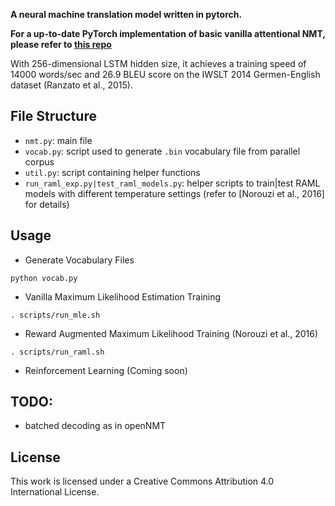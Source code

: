 **A neural machine translation model written in pytorch.**

**For a up-to-date PyTorch implementation of basic vanilla attentional NMT, please refer to [this repo](https://github.com/pcyin/pytorch_basic_nmt)**

With 256-dimensional LSTM hidden size, it achieves a training speed of 14000 words/sec and 26.9 BLEU score on the IWSLT 2014 Germen-English dataset (Ranzato et al., 2015).

## File Structure

* `nmt.py`: main file
* `vocab.py`: script used to generate `.bin` vocabulary file from parallel corpus
* `util.py`: script containing helper functions
* `run_raml_exp.py|test_raml_models.py`: helper scripts to train|test RAML models with different temperature settings (refer to [Norouzi et al., 2016] for details)

## Usage

* Generate Vocabulary Files

```
python vocab.py
```

* Vanilla Maximum Likelihood Estimation Training

```
. scripts/run_mle.sh
```

* Reward Augmented Maximum Likelihood Training (Norouzi et al., 2016)

```
. scripts/run_raml.sh
```

* Reinforcement Learning (Coming soon)

## TODO:

* batched decoding as in openNMT

## License

This work is licensed under a Creative Commons Attribution 4.0 International License.

